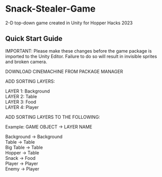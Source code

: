 # Snack-Stealer-Game
2-D top-down game created in Unity for Hopper Hacks 2023 

## Quick Start Guide

IMPORTANT: Please make these changes before the game package is imported to the Unity Editor. Failure to do so will result in invisible sprites and broken camera. <br />

DOWNLOAD CINEMACHINE FROM PACKAGE MANAGER <br />

ADD SORTING LAYERS: <br />

LAYER 1: Background <br />
LAYER 2: Table <br />
LAYER 3: Food <br />
LAYER 4: Player <br />

ADD SORTING LAYERS TO THE FOLLOWING: <br />

Example: GAME OBJECT -> LAYER NAME <br />

Background -> Background <br />
Table ->      Table <br />
Big Table ->  Table <br />
Hopper ->     Table <br />
Snack ->      Food <br />
Player ->     Player <br />
Enemy ->      Player <br />




